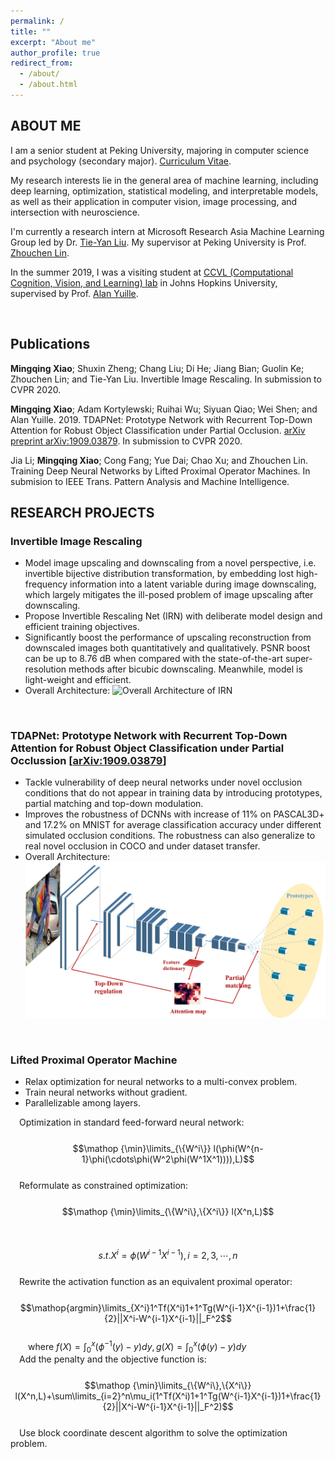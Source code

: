 ```yaml
---
permalink: /
title: ""
excerpt: "About me"
author_profile: true
redirect_from: 
  - /about/
  - /about.html
---
```




ABOUT ME
------
I am a senior student at Peking University, majoring in computer science and psychology (secondary major). [Curriculum Vitae](https://pkuxmq.github.io/files/CV_MingqingXiao.pdf).

My research interests lie in the general area of machine learning, including deep learning, optimization, statistical modeling, and interpretable models, as well as their application in computer vision, image processing, and intersection with neuroscience.

I'm currently a research intern at Microsoft Research Asia Machine Learning Group led by Dr. [Tie-Yan Liu](https://www.microsoft.com/en-us/research/people/tyliu/). My supervisor at Peking University is Prof. [Zhouchen Lin](http://www.cis.pku.edu.cn/faculty/vision/zlin/zlin.htm).

In the summer 2019, I was a visiting student at [CCVL (Computational Cognition, Vision, and Learning) lab](https://ccvl.jhu.edu/) in Johns Hopkins University, supervised by Prof. [Alan Yuille](http://www.cs.jhu.edu/~ayuille/).

&nbsp;
&nbsp;
&nbsp;
&nbsp;

Publications
------
**Mingqing Xiao**; Shuxin Zheng; Chang Liu; Di He; Jiang Bian; Guolin Ke; Zhouchen Lin; and Tie-Yan Liu. Invertible Image Rescaling. In submission to CVPR 2020.

**Mingqing Xiao**; Adam Kortylewski; Ruihai Wu; Siyuan Qiao; Wei Shen; and Alan Yuille. 2019. TDAPNet: Prototype Network with Recurrent Top-Down Attention for Robust Object Classification under Partial Occlusion. [arXiv preprint arXiv:1909.03879](https://arxiv.org/abs/1909.03879). In submission to CVPR 2020.

Jia Li; **Mingqing Xiao**; Cong Fang; Yue Dai; Chao Xu; and Zhouchen Lin. Training Deep Neural Networks by Lifted Proximal Operator Machines. In submision to IEEE Trans. Pattern Analysis and Machine Intelligence.

RESEARCH PROJECTS
-----
### Invertible Image Rescaling

- Model image upscaling and downscaling from a novel perspective, i.e. invertible bijective distribution transformation, by embedding lost high-frequency information into a latent variable during image downscaling, which largely mitigates the ill-posed problem of image upscaling after downscaling.
- Propose Invertible Rescaling Net (IRN) with deliberate model design and efficient training objectives.
- Significantly boost the performance of upscaling reconstruction from downscaled images both quantitatively and qualitatively. PSNR boost can be up to 8.76 dB when compared with the state-of-the-art super-resolution methods after bicubic downscaling. Meanwhile, model is light-weight and efficient.
- Overall Architecture:
![Overall Architecture of IRN](/images/InvSR.png)

&nbsp;
&nbsp;
&nbsp;
&nbsp;

### TDAPNet: Prototype Network with Recurrent Top-Down Attention for Robust Object Classification under Partial Occlussion \[[arXiv:1909.03879](https://arxiv.org/abs/1909.03879)\]

- Tackle vulnerability of deep neural networks under novel occlusion conditions that do not appear in training data by introducing prototypes, partial matching and top-down modulation.
- Improves the robustness of DCNNs with increase of 11% on PASCAL3D+ and 17.2% on MNIST for average classification accuracy under different simulated occlusion conditions. The robustness can also generalize to real novel occlusion in COCO and under dataset transfer.
- Overall Architecture:
![Overall Architecture of TDAPNet](/images/Architecture.jpg)

&nbsp;
&nbsp;
&nbsp;
&nbsp;

### Lifted Proximal Operator Machine

- Relax optimization for neural networks to a multi-convex problem.
- Train neural networks without gradient.
- Parallelizable among layers.

&emsp;Optimization in standard feed-forward neural network:  
&emsp;&emsp;&emsp;$$\mathop {\min}\limits_{\{W^i\}} l(\phi(W^{n-1}\phi(\cdots\phi(W^2\phi(W^1X^1)))),L)$$  
&emsp;Reformulate as constrained optimization:  
&emsp;&emsp;&emsp;$$\mathop {\min}\limits_{\{W^i\},\{X^i\}} l(X^n,L)$$  
&emsp;&emsp;&emsp;$$s.t.		X^i=\phi(W^{i-1}X^{i-1}),i=2,3,\cdots,n$$  
&emsp;Rewrite the activation function as an equivalent proximal operator:  
&emsp;&emsp;&emsp;$$\mathop{argmin}\limits_{X^i}1^Tf(X^i)1+1^Tg(W^{i-1}X^{i-1})1+\frac{1}{2}||X^i-W^{i-1}X^{i-1}||_F^2$$  
&emsp;&emsp;where $f(X)=\int_{0}^{x}(\phi^{-1}(y)-y)dy,g(X)=\int_{0}^{x}(\phi(y)-y)dy$  
&emsp;Add the penalty and the objective function is:  
&emsp;&emsp;&emsp;$$\mathop {\min}\limits_{\{W^i\},\{X^i\}} l(X^n,L)+\sum\limits_{i=2}^n\mu_i(1^Tf(X^i)1+1^Tg(W^{i-1}X^{i-1})1+\frac{1}{2}||X^i-W^{i-1}X^{i-1}||_F^2)$$  
&emsp;Use block coordinate descent algorithm to solve the optimization problem.
